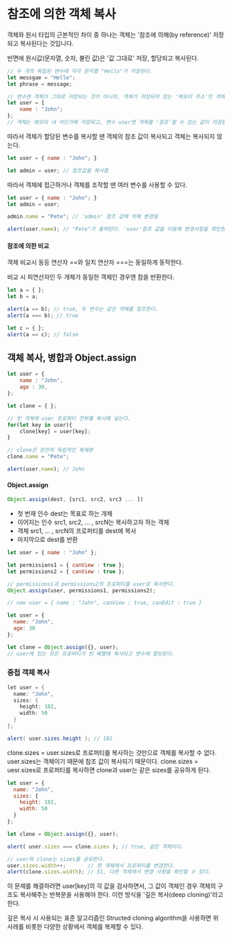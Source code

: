 # 참조에 의한 객체 복사

객체와 원시 타입의 근본적인 차이 중 하나는 객체는 '참조에 의해(by reference)' 저장되고 복사된다는 것입니다.

반면에 원시값(문자열, 숫자, 불린 값)은 '값 그대로' 저장, 할당되고 복사된다.

```javascript
// 두 개의 독립된 변수에 각각 문자열 "Hello"가 저장된다.
let messgae = "Hello";
let phrase = message;

// 변수엔 객체가 그대로 저장되는 것이 아니라, 객체가 저장되어 있는 '메모리 주소'인 객체에 대한 '참조 값'이 저장된다.
let user = {
    name : "John";
};
// 객체는 메모리 내 어딘가에 저장되고, 변수 user엔 객체를 '참조'할 수 있는 값이 저장된다.
```

따라서 객체가 할당된 변수를 복사할 땐 객체의 참조 값이 복사되고 객체는 복사되지 않는다.

```javascript
let user = { name : "John"; }

let admin = user; // 참조값을 복사함
```

따라서 객체에 접근하거나 객체를 조작할 땐 여러 변수를 사용할 수 있다.

```javascript
let user = { name : "John"; }
let admin = user;

admin.name = "Pete"; // 'admin' 참조 값에 의해 변경됨

alert(user.name); // "Pete"가 출력된다. 'user'참조 값을 이용해 변경사항을 확인한다.
```

#### 참조에 의한 비교

객체 비교시 동등 연산자 ==와 일치 연산자 ===는 동일하게 동작한다.

비교 시 피연산자인 두 개체가 동일한 객체인 경우엔 참을 반환한다.

```javascript
let a = { };
let b = a;

alert(a == b); // true, 두 변수는 같은 객체를 참조한다.
alert(a === b); // true

let c = { };
alert(a == c); // false
```

## 객체 복사, 병합과 Object.assign

```javascript
let user = {
    name : "John",
    age : 30,
};

let clone = { };

// 빈 객체에 user 프로퍼티 전부를 복사해 넣는다.
for(let key in user){
    clone[key] = user[key];
}

// clone은 완전히 독립적인 복제본
clone.name = "Pete";

alert(user.name); // John
```

#### Object.assign

```javascript
Object.assign(dest, [src1, src2, src3 ... ])
```

- 첫 번재 인수 dest는 목표로 하는 개체
- 이어지는 인수 src1, src2, ... , srcN는 복사하고자 하는 객체
- 객체 src1, ... , srcN의 프로퍼티를 dest에 복사
- 마지막으로 dest를 반환

```javascript
let user = { name : "John" };

let permissions1 = { canView : true };
let permissions2 = { canView : true };

// permissions1과 permissions2의 프로퍼티를 user로 복사한다.
Object.assign(user, permissions1, permissions2);

// now user = { name : "John", canView : true, canEdit : true }
```

```javascript
let user = {
  name: "John",
  age: 30
};

let clone = Object.assign({}, user);
// user에 있는 모든 프로퍼티가 빈 배열에 복사되고 변수에 할당된다.
```

### 중첩 객체 복사

```java
let user = {
  name: "John",
  sizes: {
    height: 182,
    width: 50
  }
};

alert( user.sizes.height ); // 182
```

clone.sizes = user.sizes로 프로퍼티를 복사하는 것만으로 객체를 복사할 수 없다. user.sizes는 객체이기 때문에 참조 값이 복사되기 때문이다. clone.sizes = uesr.sizes로 프로퍼티를 복사하면 clone과 user는 같은 sizes를 공유하게 된다.

```javascript
let user = {
  name: "John",
  sizes: {
    height: 182,
    width: 50
  }
};

let clone = Object.assign({}, user);

alert( user.sizes === clone.sizes ); // true, 같은 객체이다.

// user와 clone는 sizes를 공유한다.
user.sizes.width++;       // 한 객체에서 프로퍼티를 변경한다.
alert(clone.sizes.width); // 51, 다른 객체에서 변경 사항을 확인할 수 있다.
```

이 문제를 해결하려면 user[key]의 각 값을 검사하면서, 그 값이 객체인 경우 객체의 구조도 복사해주는 반복문을 사용해야 한다. 이런 방식을 '깊은 복사(deep cloning)'라고 한다.

깊은 복사 시 사용되는 표준 알고리즘인 Structed cloning algorithm을 사용하면 위 사레를 비롯한 다양한 상황에서 객체를 복제할 수 있다.

